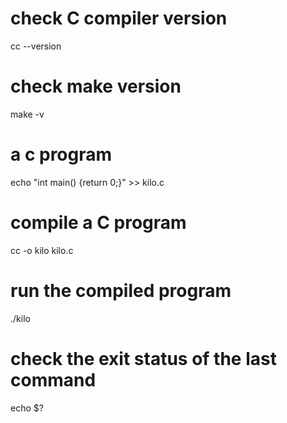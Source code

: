 # check C compiler version
cc --version

# check make version
make -v

# a c program
echo "int main() {return 0;}" >> kilo.c

# compile a C program
cc -o kilo kilo.c

# run the compiled program
./kilo

# check the exit status of the last command
echo $?